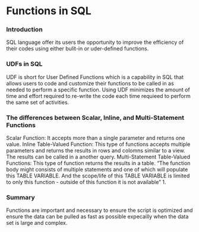 # Functions in SQL

### Introduction
SQL language offer its users the opportunity to improve the efficiency of their codes using either bulit-in or uder-defined functions.  
### UDFs in SQL
UDF is short for User Defined Functions which is a capability in SQL that allows users to code and customize their functions to be called in as needed to perform a specific function. Using UDF minimizes the amount of time and effort required to re-write the code each time requieed to perform the same set of activities. 
### The differences between Scalar, Inline, and Multi-Statement Functions  
Scalar Function: It accepts more than a single parameter and returns one value.
Inline Table-Valued Function: This type of functions accepts multiple parameters and returns the results in rows and colomns similar to a view. The results can be called in a another query.
Multi-Statement Table-Valued Functions: This type of function returns the results in a table. “The function body might consists of multiple statements and one of which will populate this TABLE VARIABLE. And the scope/life of this TABLE VARIABLE is limited to only this function - outside of this function it is not available” 1. 
### Summary
Functions are important and necessary to ensure the script is optimized and ensure the data can be pulled as fast as possible expecailly when the data set is large and complex. 
